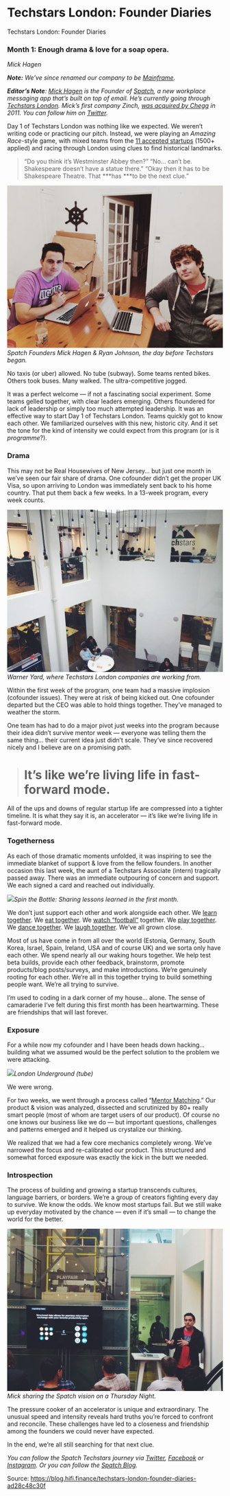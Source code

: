 
# Techstars London: Founder Diaries

Techstars London: Founder Diaries

### Month 1: Enough drama & love for a soap opera.
*Mick Hagen*

***Note:** We’ve since renamed our company to be [Mainframe](http://mainframe.co).*

***Editor’s Note**: [Mick Hagen](http://mickhagen.com/) is the Founder of [Spatch](http://spatch.co/), a new workplace messaging app that’s built on top of email. He’s currently going through [Techstars London](http://techcrunch.com/2014/03/24/techstars-london-2014-intake/). Mick’s first company Zinch, [was acquired by Chegg](http://allthingsd.com/20110915/chegg-buys-zinch-in-another-move-toward-a-social-education-platform/) in 2011. You can follow him on [Twitter](https://twitter.com/mickhagen).*

Day 1 of Techstars London was nothing like we expected. We weren’t writing code or practicing our pitch. Instead, we were playing an *Amazing Race*-style game, with mixed teams from the [11 accepted startups](http://techcrunch.com/2014/03/24/techstars-london-2014-intake/) (1500+ applied) and racing through London using clues to find historical landmarks.
> “Do you think it’s Westminster Abbey then?”
“No… can’t be. Shakespeare doesn’t have a statue there.”
“Okay then it has to be Shakespeare Theatre. That ***has ***to be the next clue.”

![](../images/2014-04-18_techstars-london-founder-diaries/1_DCkDqBWWWkr5AF_Dh2zkSw.jpeg)*Spatch Founders Mick Hagen & Ryan Johnson, the day before Techstars began.*

No taxis (or uber) allowed. No tube (subway). Some teams rented bikes. Others took buses. Many walked. The ultra-competitive jogged.

It was a perfect welcome — if not a fascinating social experiment. Some teams gelled together, with clear leaders emerging. Others floundered for lack of leadership or simply too much attempted leadership. It was an effective way to start Day 1 of Techstars London. Teams quickly got to know each other. We familiarized ourselves with this new, historic city. And it set the tone for the kind of intensity we could expect from this program (or is it *programme*?).

### Drama

This may not be Real Housewives of New Jersey… but just one month in we’ve seen our fair share of drama. One cofounder didn’t get the proper UK Visa, so upon arriving to London was immediately sent back to his home country. That put them back a few weeks. In a 13-week program, every week counts.

![](../images/2014-04-18_techstars-london-founder-diaries/1_n64IbLXi4u7svPjf6nQ94Q.jpeg)*Warner Yard, where Techstars London companies are working from.*

Within the first week of the program, one team had a massive implosion (cofounder issues). They were at risk of being kicked out. One cofounder departed but the CEO was able to hold things together. They’ve managed to weather the storm.

One team has had to do a major pivot just weeks into the program because their idea didn’t survive mentor week — everyone was telling them the same thing… their current idea just didn’t scale. They’ve since recovered nicely and I believe are on a promising path.
> # It’s like we’re living life in fast-forward mode.

All of the ups and downs of regular startup life are compressed into a tighter timeline. It is what they say it is, an accelerator — it’s like we’re living life in fast-forward mode.

### Togetherness

As each of those dramatic moments unfolded, it was inspiring to see the immediate blanket of support & love from the fellow founders. In another occasion this last week, the aunt of a Techstars Associate (intern) tragically passed away. There was an immediate outpouring of concern and support. We each signed a card and reached out individually.

![](../images/2014-04-18_techstars-london-founder-diaries/1_tvyVN-g76ze94-gyj_rjag.jpeg)*Spin the Bottle: Sharing lessons learned in the first month.*

We don’t just support each other and work alongside each other. We [learn together](https://www.facebook.com/photo.php?fbid=1502384586647779). We [eat together](https://www.facebook.com/photo.php?fbid=1503512806534957). We [watch “football”](https://www.facebook.com/photo.php?fbid=1502493606636877) together. We [play together](https://www.facebook.com/photo.php?fbid=1495451640674407). We [dance together](https://www.facebook.com/photo.php?v=1502864053266499). We [laugh together](https://www.facebook.com/photo.php?fbid=1498968630322708). We’ve all grown close.

Most of us have come in from all over the world (Estonia, Germany, South Korea, Israel, Spain, Ireland, USA and of course UK) and we sorta only have each other. We spend nearly all our waking hours together. We help test beta builds, provide each other feedback, brainstorm, promote products/blog posts/surveys, and make introductions. We’re genuinely rooting for each other. We’re all in this together trying to build something people want. We’re all trying to survive.

I’m used to coding in a dark corner of my house… alone. The sense of camaraderie I’ve felt during this first month has been heartwarming. These are friendships that will last forever.

### Exposure

For a while now my cofounder and I have been heads down hacking… building what we assumed would be the perfect solution to the problem we were attacking.

![](../images/2014-04-18_techstars-london-founder-diaries/1_WQo-UwJN9F5bRQUIUS0jTg.jpeg)*London Underground (tube)*

We were wrong.

For two weeks, we went through a process called “[Mentor Matching](http://blog.spatch.co/post/81760439809/techstars-mentor-matching-week-1-why-it-matters).” Our product & vision was analyzed, dissected and scrutinized by 80+ really smart people (most of whom are target users of our product). Of course no one knows our business like we do — but important questions, challenges and patterns emerged and it helped us crystalize our thinking.

We realized that we had a few core mechanics completely wrong. We’ve narrowed the focus and re-calibrated our product. This structured and somewhat forced exposure was exactly the kick in the butt we needed.

### Introspection

The process of building and growing a startup transcends cultures, language barriers, or borders. We’re a group of creators fighting every day to survive. We know the odds. We know most startups fail. But we still wake up everyday motivated by the chance — even if it’s small — to change the world for the better.

![](../images/2014-04-18_techstars-london-founder-diaries/1_c9QGfxTgOwfhL7nXCOl2lQ.jpeg)*Mick sharing the Spatch vision on a Thursday Night.*

The pressure cooker of an accelerator is unique and extraordinary. The unusual speed and intensity reveals hard truths you’re forced to confront and reconcile. These challenges have led to a closeness and friendship among the founders we could never have expected.

In the end, we’re all still searching for that next clue.

*You can follow the Spatch Techstars journey via [Twitter](https://twitter.com/SpatchApp), [Facebook](https://www.facebook.com/SpatchApp) or [Instagram](http://instagram.com/spatchapp). Or you can follow the [Spatch Blog](http://blog.spatch.co/).*


Source: https://blog.hifi.finance/techstars-london-founder-diaries-ad28c48c30f
